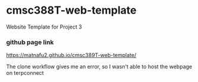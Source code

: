 # cmsc388T-web-template

Website Template for Project 3
### github page link
https://matnafu2.github.io/cmsc389T-web-template/

The clone workflow gives me an error, so I wasn't able to host the webpage on terpconnect
